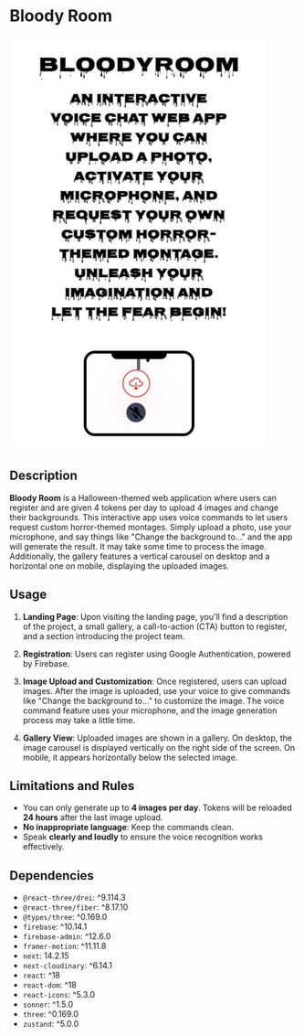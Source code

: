 # Bloody Room

![Bloody Room Image](./public/images/redmi_image.jpeg)

## Description

**Bloody Room** is a Halloween-themed web application where users can register and are given 4 tokens per day to upload 4 images and change their backgrounds. This interactive app uses voice commands to let users request custom horror-themed montages. Simply upload a photo, use your microphone, and say things like "Change the background to..." and the app will generate the result. It may take some time to process the image. Additionally, the gallery features a vertical carousel on desktop and a horizontal one on mobile, displaying the uploaded images.

## Usage

1. **Landing Page**: Upon visiting the landing page, you'll find a description of the project, a small gallery, a call-to-action (CTA) button to register, and a section introducing the project team.
2. **Registration**: Users can register using Google Authentication, powered by Firebase.

3. **Image Upload and Customization**: Once registered, users can upload images. After the image is uploaded, use your voice to give commands like "Change the background to..." to customize the image. The voice command feature uses your microphone, and the image generation process may take a little time.

4. **Gallery View**: Uploaded images are shown in a gallery. On desktop, the image carousel is displayed vertically on the right side of the screen. On mobile, it appears horizontally below the selected image.

## Limitations and Rules

- You can only generate up to **4 images per day**. Tokens will be reloaded **24 hours** after the last image upload.
- **No inappropriate language**: Keep the commands clean.
- Speak **clearly and loudly** to ensure the voice recognition works effectively.

## Dependencies

- `@react-three/drei`: ^9.114.3
- `@react-three/fiber`: ^8.17.10
- `@types/three`: ^0.169.0
- `firebase`: ^10.14.1
- `firebase-admin`: ^12.6.0
- `framer-motion`: ^11.11.8
- `next`: 14.2.15
- `next-cloudinary`: ^6.14.1
- `react`: ^18
- `react-dom`: ^18
- `react-icons`: ^5.3.0
- `sonner`: ^1.5.0
- `three`: ^0.169.0
- `zustand`: ^5.0.0
